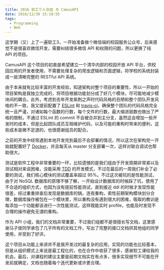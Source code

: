 ```yaml
---
title: 2016 软工个人总结 与 CamusAPI
date: 2016/12/30 15:10:55
tags:
  - Programming
  - Web
---
```


这学期（又）上了一遍软工3，一开始准备做个微信端的校园服务公众号，后来感觉不是很喜欢微信开发，需要纠结很多微信 API 和权限的问题，所以更换了纯 API 的项目。

CamusAPI 这个项目的初衷是希望建立一个清华内部的校园开放 API 平台，供校园应用的开发者使用，不需要处理复杂的爬虫逻辑和页面逻辑，将学校的系统封装成一层清晰完整的 RESTful API 系统。

由于本来就有比较丰富的开发经验，知道架构对整个项目的重要性，所以一开始的项目架构是我独立完成的，将项目根据功能划分成了好几个模块，尽可能地减少模块间的耦合。此外，考虑到去年开发紫荆之声时代码风格的丑陋和整个团队开发风格的不一致，我又提前配置了 [ESLint](http://eslint.org/) 和 [travis-ci](http://travis-ci.com/)，确保整个团队的代码风格完全统一且严谨，对诸如每个函数的行数，每个文件的行数，最大缩进层数也做出了严格的限制，不通过 ESLint 的 commit 不会被合并到主分支，虽然这会增加一些开发时的成本，但是比起团队成员互相维护代码，以及可能的重构时带来的便利，这些成本是微不足道的，也很感谢组员的配合。

之前的开发中经常遇到本地开发完到最后不会部署的情况，所以这次在架构完一开始就配置好了 [Docker](http://docker.com)，并且每天从 master 分支部署一次，这样对联合调试也帮助很大。

测试是软件工程中非常重要的一环，比较遗憾的是我们组由于开发周期非常紧以及测试相对来说困难，没能采用 [TDD](https://en.wikipedia.org/wiki/Test-driven_development) 的开发模式，不过在最后的一周我们补全了必要的测试，我们核心模块的测试覆盖率超过 95%。不过这次被坑的是性能测试，由于对 NoSQL 数据库的原理不够了解，一开始设计数据库的时候踩了坑，使用了不合适的组织方式，也因为没有提前性能测试，直到接近 ddl 的时候才发现性能很差，经过重重排查后发现是数据库的锅，连夜重构，索性前期架构模块划分合理，数据库操作被包在一个模块里，所以重构没有遇到很大的困难，吸取的教训是每添加一个功能都该进行一次性能测试，这样既能实时 profile，也能及时发现不合理的操作避免无谓的重构。

作为 API 小组，我们的文档非常重要，不过我们组都不是很擅长写文档，这里感谢马子俊同学承包了几乎所有的文档工作，写出了完整的接口文档供其他组的同学使用，并受到了好评。

这个项目从功能上来讲并不是我开发过的最复杂的应用，实现的功能也比较基本，但是从组织模式上来说是最工程化的，也在合作中收获了很多，感谢软工课给我的机会。最后，对课程的建议主要是前期文档实在有点多，很多实现细节不可能在开发前就确定，文档也随着每个迭代更新或许更合理。
